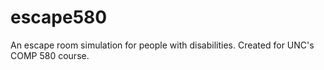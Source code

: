 # escape580
An escape room simulation for people with disabilities. Created for UNC's COMP 580 course.
